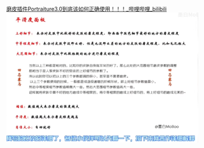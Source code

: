 [磨皮插件Portraiture3.0到底该如何正确使用！！！_哔哩哔哩_bilibili](https://www.bilibili.com/video/BV11A411N7xy/?spm_id_from=333.337.search-card.all.click&vd_source=f8bf73f9a2b495eaf6f8446fa6016bc7)
![](https://raw.githubusercontent.com/acdefg/cdn/main/obsidian/20230330180635.png)

